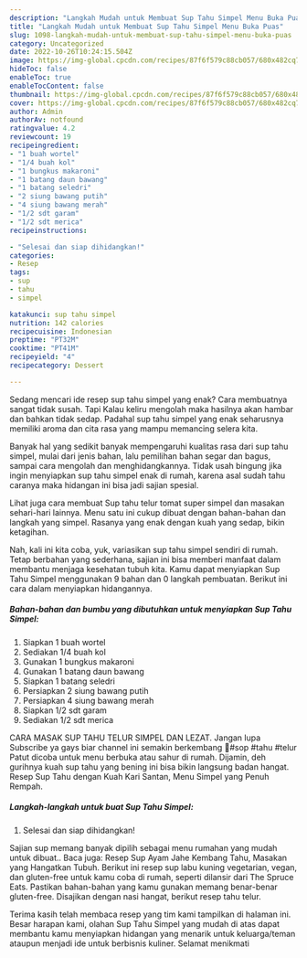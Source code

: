 ```yaml
---
description: "Langkah Mudah untuk Membuat Sup Tahu Simpel Menu Buka Puas"
title: "Langkah Mudah untuk Membuat Sup Tahu Simpel Menu Buka Puas"
slug: 1098-langkah-mudah-untuk-membuat-sup-tahu-simpel-menu-buka-puas
category: Uncategorized
date: 2022-10-26T10:24:15.504Z
image: https://img-global.cpcdn.com/recipes/87f6f579c88cb057/680x482cq70/sup-tahu-simpel-foto-resep-utama.jpg
hideToc: false
enableToc: true
enableTocContent: false
thumbnail: https://img-global.cpcdn.com/recipes/87f6f579c88cb057/680x482cq70/sup-tahu-simpel-foto-resep-utama.jpg
cover: https://img-global.cpcdn.com/recipes/87f6f579c88cb057/680x482cq70/sup-tahu-simpel-foto-resep-utama.jpg
author: Admin
authorAv: notfound
ratingvalue: 4.2
reviewcount: 19
recipeingredient:
- "1 buah wortel"
- "1/4 buah kol"
- "1 bungkus makaroni"
- "1 batang daun bawang"
- "1 batang seledri"
- "2 siung bawang putih"
- "4 siung bawang merah"
- "1/2 sdt garam"
- "1/2 sdt merica"
recipeinstructions:

- "Selesai dan siap dihidangkan!"
categories:
- Resep
tags:
- sup
- tahu
- simpel

katakunci: sup tahu simpel 
nutrition: 142 calories
recipecuisine: Indonesian
preptime: "PT32M"
cooktime: "PT41M"
recipeyield: "4"
recipecategory: Dessert

---
```



Sedang mencari ide resep sup tahu simpel yang enak? Cara membuatnya sangat tidak susah. Tapi Kalau keliru mengolah maka hasilnya akan hambar dan bahkan tidak sedap. Padahal sup tahu simpel yang enak seharusnya memiliki aroma dan cita rasa yang mampu memancing selera kita.


Banyak hal yang sedikit banyak mempengaruhi kualitas rasa dari sup tahu simpel, mulai dari jenis bahan, lalu pemilihan bahan segar dan bagus, sampai cara mengolah dan menghidangkannya. Tidak usah bingung jika ingin menyiapkan sup tahu simpel enak di rumah, karena asal sudah tahu caranya maka hidangan ini bisa jadi sajian spesial.

Lihat juga cara membuat Sup tahu telur tomat super simpel dan masakan sehari-hari lainnya. Menu satu ini cukup dibuat dengan bahan-bahan dan langkah yang simpel. Rasanya yang enak dengan kuah yang sedap, bikin ketagihan.


Nah, kali ini kita coba, yuk, variasikan sup tahu simpel sendiri di rumah. Tetap berbahan yang sederhana, sajian ini bisa memberi manfaat dalam membantu menjaga kesehatan tubuh kita. Kamu dapat menyiapkan Sup Tahu Simpel menggunakan 9 bahan dan 0 langkah pembuatan. Berikut ini cara dalam menyiapkan hidangannya.

<!--inarticleads1-->

##### Bahan-bahan dan bumbu yang dibutuhkan untuk menyiapkan Sup Tahu Simpel:

1. Siapkan 1 buah wortel
1. Sediakan 1/4 buah kol
1. Gunakan 1 bungkus makaroni
1. Gunakan 1 batang daun bawang
1. Siapkan 1 batang seledri
1. Persiapkan 2 siung bawang putih
1. Persiapkan 4 siung bawang merah
1. Siapkan 1/2 sdt garam
1. Sediakan 1/2 sdt merica


CARA MASAK SUP TAHU TELUR SIMPEL DAN LEZAT. Jangan lupa Subscribe ya gays biar channel ini semakin berkembang 🙏#sop #tahu #telur Patut dicoba untuk menu berbuka atau sahur di rumah. Dijamin, deh gurihnya kuah sup tahu yang bening ini bisa bikin langsung badan hangat. Resep Sup Tahu dengan Kuah Kari Santan, Menu Simpel yang Penuh Rempah. 

<!--inarticleads2-->

##### Langkah-langkah untuk buat Sup Tahu Simpel:


1. Selesai dan siap dihidangkan!

Sajian sup memang banyak dipilih sebagai menu rumahan yang mudah untuk dibuat.. Baca juga: Resep Sup Ayam Jahe Kembang Tahu, Masakan yang Hangatkan Tubuh. Berikut ini resep sup labu kuning vegetarian, vegan, dan gluten-free untuk kamu coba di rumah, seperti dilansir dari The Spruce Eats. Pastikan bahan-bahan yang kamu gunakan memang benar-benar gluten-free. Disajikan dengan nasi hangat, berikut resep tahu telur. 

Terima kasih telah membaca resep yang tim kami tampilkan di halaman ini. Besar harapan kami, olahan Sup Tahu Simpel yang mudah di atas dapat membantu kamu menyiapkan hidangan yang menarik untuk keluarga/teman ataupun menjadi ide untuk berbisnis kuliner. Selamat menikmati
